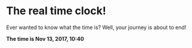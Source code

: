 # The real time clock!

Ever wanted to know what the time is? Well, your journey is about to end!

**The time is Nov 13, 2017, 10:40**